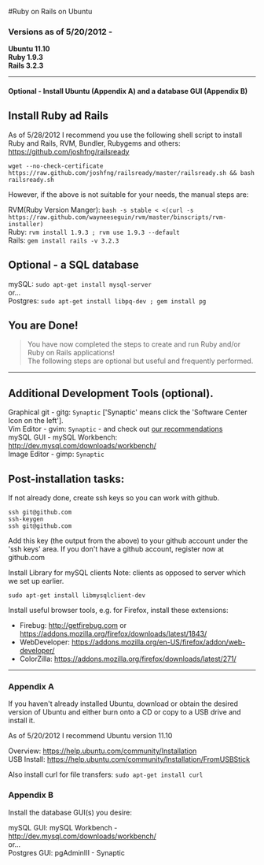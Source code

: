 #Ruby on Rails on Ubuntu  

### Versions as of 5/20/2012 -
**Ubuntu 11.10**  
**Ruby   1.9.3**  
**Rails  3.2.3**  

---

#### Optional - Install Ubuntu (Appendix A) and a database GUI (Appendix B)

## Install Ruby ad Rails

  As of 5/28/2012 I recommend you use the following shell script to install Ruby and Rails, RVM, Bundler, Rubygems and others:  
 <https://github.com/joshfng/railsready>  

    wget --no-check-certificate https://raw.github.com/joshfng/railsready/master/railsready.sh && bash railsready.sh  

  However, if the above is not suitable for your needs, the manual steps are:

  RVM(Ruby Version Manger): `bash -s stable < <(curl -s https://raw.github.com/wayneeseguin/rvm/master/binscripts/rvm-installer)`  
  Ruby: `rvm install 1.9.3 ; rvm use 1.9.3 --default`  
  Rails: `gem install rails -v 3.2.3`  

## Optional - a SQL database

  mySQL: `sudo apt-get install mysql-server`  
  or...  
  Postgres: `sudo apt-get install libpq-dev ; gem install pg`  

## You are Done!

> You have now completed the steps to create and run Ruby and/or Ruby on Rails applications!  
> The following steps are optional but useful and frequently performed.

---

## Additional Development Tools (optional).

  Graphical git - gitg: `Synaptic` ['Synaptic' means click the 'Software Center Icon on the left'].  
  Vim Editor - gvim: `Synaptic` - and check out [our recommendations](/editors)  
  mySQL GUI - mySQL Workbench: <http://dev.mysql.com/downloads/workbench/>  
  Image Editor - gimp: `Synaptic`

## Post-installation tasks:

  If not already done, create ssh keys so you can work with github.

    ssh git@github.com
    ssh-keygen 
    ssh git@github.com

  Add this key (the output from the above) to your github account under the 'ssh keys' area.  If you don't have a github account, register now at github.com

  Install Library for mySQL clients
  Note: clients as opposed to server which we set up earlier.

    sudo apt-get install libmysqlclient-dev

  Install useful browser tools, e.g. for Firefox, install these extensions:  

  - Firebug: <http://getfirebug.com> or <https://addons.mozilla.org/firefox/downloads/latest/1843/>
  - WebDeveloper: <https://addons.mozilla.org/en-US/firefox/addon/web-developer/>
  - ColorZilla: <https://addons.mozilla.org/firefox/downloads/latest/271/>

---

### Appendix A

If you haven't already installed Ubuntu, download or obtain the desired version of Ubuntu and either burn onto a CD or copy to a USB drive and install it.  

As of 5/20/2012 I recommend Ubuntu version 11.10  

  Overview:    <https://help.ubuntu.com/community/Installation>  
  USB Install: <https://help.ubuntu.com/community/Installation/FromUSBStick>

Also install curl for file transfers: `sudo apt-get install curl`  

### Appendix B

  Install the database GUI(s) you desire:

  mySQL GUI: mySQL Workbench - <http://dev.mysql.com/downloads/workbench/>  
  or...  
  Postgres GUI: pgAdminIII - Synaptic